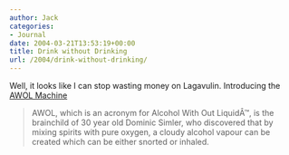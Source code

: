 ```yaml
---
author: Jack
categories:
- Journal
date: 2004-03-21T13:53:19+00:00
title: Drink without Drinking
url: /2004/drink-without-drinking/
---
```


Well, it looks like I can stop wasting money on Lagavulin. Introducing the [AWOL Machine][1]

> 
> 
> AWOL, which is an acronym for Alcohol With Out Liquid&#194;&#8482;, is the brainchild of 30 year old Dominic Simler, who discovered that by mixing spirits with pure oxygen, a cloudy alcohol vapour can be created which can be either snorted or inhaled.
> 
>

 [1]: http://www.awolmachine.com/index.html